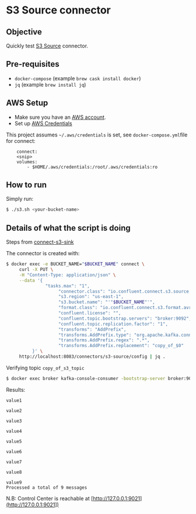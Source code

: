 # S3 Source connector

## Objective

Quickly test [S3 Source](https://docs.confluent.io/current/connect/kafka-connect-s3-source/index.html) connector.

## Pre-requisites

* `docker-compose` (example `brew cask install docker`)
* `jq` (example `brew install jq`)

## AWS Setup

* Make sure you have an [AWS account](https://docs.aws.amazon.com/streams/latest/dev/before-you-begin.html#setting-up-sign-up-for-aws).
* Set up [AWS Credentials](https://docs.confluent.io/current/connect/kafka-connect-kinesis/quickstart.html#aws-credentials)

This project assumes `~/.aws/credentials` is set, see `docker-compose.yml`file for connect:

```
    connect:
    <snip>
    volumes:
        - $HOME/.aws/credentials:/root/.aws/credentials:ro
```


## How to run

Simply run:

```bash
$ ./s3.sh <your-bucket-name>
```

## Details of what the script is doing


Steps from [connect-s3-sink](connect/connect-s3-sink/README.md)


The connector is created with:

```bash
$ docker exec -e BUCKET_NAME="$BUCKET_NAME" connect \
     curl -X PUT \
     -H "Content-Type: application/json" \
     --data '{
               "tasks.max": "1",
                    "connector.class": "io.confluent.connect.s3.source.S3SourceConnector",
                    "s3.region": "us-east-1",
                    "s3.bucket.name": "'"$BUCKET_NAME"'",
                    "format.class": "io.confluent.connect.s3.format.avro.AvroFormat",
                    "confluent.license": "",
                    "confluent.topic.bootstrap.servers": "broker:9092",
                    "confluent.topic.replication.factor": "1",
                    "transforms": "AddPrefix",
                    "transforms.AddPrefix.type": "org.apache.kafka.connect.transforms.RegexRouter",
                    "transforms.AddPrefix.regex": ".*",
                    "transforms.AddPrefix.replacement": "copy_of_$0"
          }' \
     http://localhost:8083/connectors/s3-source/config | jq .
```

Verifying topic `copy_of_s3_topic`

```bash
$ docker exec broker kafka-console-consumer -bootstrap-server broker:9092 --topic copy_of_s3_topic --from-beginning --max-messages 9
```

Results:

```
value1

value2

value3

value4

value5

value6

value7

value8

value9
Processed a total of 9 messages
```

N.B: Control Center is reachable at [http://127.0.0.1:9021](http://127.0.0.1:9021])

